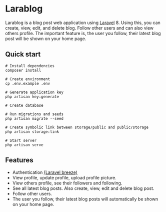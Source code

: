 # Larablog
Larablog is a blog post web application using [Laravel](https://github.com/laravel/laravel) 8. Using this, you can create, view, edit, and delete blog. Follow other users and can also view others profile. The important feature is, the user you follow, their latest blog post will be shown on your home page.

## Quick start
```
# Install dependencies
composer install

# Create environment
cp .env.example .env

# Generate application key
php artisan key:generate

# Create database

# Run migrations and seeds
php artisan migrate --seed

# Create symbolic link between storage/public and public/storage
php artisan storage:link

# Start server
php artisan serve
```

## Features
- Authentication <a href="https://github.com/laravel/breeze">(Laravel breeze)</a>
- View profile, update profile, upload profile picture.
- View others profile, see their followers and following.
- See all latest blog posts. Also create, view, edit and delete blog post.
- Follow other users.
- The user you follow, their latest blog posts will automatically be shown on your home page.

